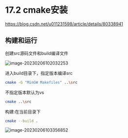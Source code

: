 # 17.2 cmake安装
https://blog.csdn.net/u011231598/article/details/80338941

## 构建和运行
创建src源码文件和build编译文件

![image-20230206102032253](https://test-123456-md-images.oss-cn-beijing.aliyuncs.com/img/202302061020300.png)

进入build目录下，指定版本编译src
```bash
cmake -G "MinGW Makefiles" ..\src
```

不指定版本默认为vs
```bash
cmake ..\src
```

构建:在当前目录下
```bash
cmake --build .
```

![image-20230206103356852](https://test-123456-md-images.oss-cn-beijing.aliyuncs.com/img/202302061033894.png)

